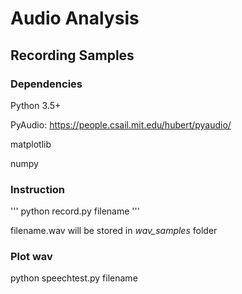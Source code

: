 # Audio Analysis

## Recording Samples

### Dependencies
Python 3.5+

PyAudio: https://people.csail.mit.edu/hubert/pyaudio/ 

matplotlib

numpy

### Instruction
'''
python record.py filename
'''

filename.wav will be stored in *wav_samples* folder

### Plot wav
python speechtest.py filename
